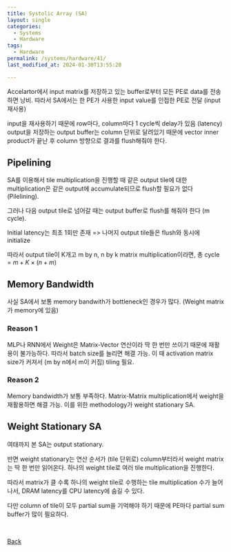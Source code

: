 ```yaml
---
title: Systolic Array (SA)
layout: single
categories:
  - Systems
  - Hardware
tags:
  - Hardware
permalink: /systems/hardware/41/
last_modified_at: 2024-01-30T13:55:20

---
```


Accelartor에서 input matrix를 저장하고 있는 buffer로부터 모든 PE로 data를 전송하면 낭비.
따라서 SA에서는 한 PE가 사용한 input value를 인접한 PE로 전달 (input 재사용)

input을 재사용하기 때문에 row마다, column마다 1 cycle씩 delay가 있음 (latency)
output을 저장하는 output buffer는 column 단위로 달려있기 때문에 vector inner product가 끝난 후 column 방향으로 결과를 flush해줘야 한다.

## Pipelining

SA를 이용해서 tile multiplication을 진행할 때 같은 output tile에 대한 multiplication은 같은 output에 accumulate되므로 flush할 필요가 없다 (Pilelining).

그러나 다음 output tile로 넘어갈 때는 output buffer로 flush를 해줘야 한다 (m cycle).

Initial latency는 최초 1회만 존재 => 나머지 output tile들은 flush와 동시에 initialize

따라서 output tile이 K개고 m by n, n by k matrix multiplication이라면,
총 cycle = $m + K \times (n + m)$

## Memory Bandwidth

사실 SA에서 보통 memory bandwith가 bottleneck인 경우가 많다.
(Weight matrix가 memory에 있음)

### Reason 1

MLP나 RNN에서 Weight은 Matrix-Vector 연산이라 딱 한 번만 쓰이기 때문에 재활용이 불가능하다.
따라서 batch size를 늘리면 해결 가능.
이 때 activation matrix size가 커져서 (m by n에서 m이 커짐) tiling 필요.

### Reason 2

Memory bandwidth가 보통 부족하다.
Matrix-Matrix multiplication에서 weight을 재활용하면 해결 가능.
이를 위한 methodology가 weight stationary SA.

## Weight Stationary SA

여태까지 본 SA는 output stationary.

반면 weight stationary는 연산 순서가 (tile 단위로) column부터라서 weight matrix는 딱 한 번만 읽어온다.
하나의 weight tile로 여러 tile multiplication을 진행한다.

따라서 matrix가 클 수록 하나의 weight tile로 수행하는 tile multiplication 수가 늘어나서,
DRAM latency를 CPU latency에 숨길 수 있다.

다만 column of tile이 모두 partial sum을 기억해야 하기 때문에 PE마다 partial sum buffer가 많이 필요하다.

<br>

[Back](/systems/hardware/)